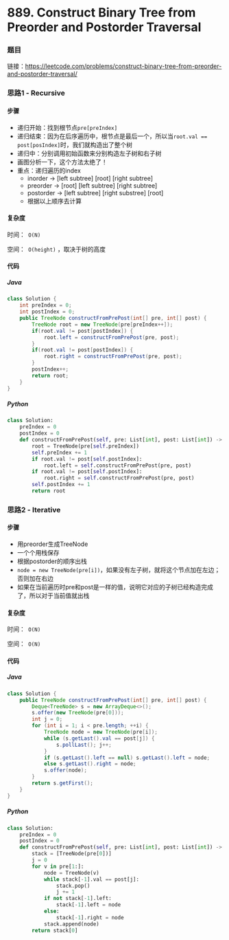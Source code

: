 

# 889. Construct Binary Tree from Preorder and Postorder Traversal

### 题目

链接：https://leetcode.com/problems/construct-binary-tree-from-preorder-and-postorder-traversal/



### 思路1 - Recursive

#### 步骤

- 递归开始：找到根节点```pre[preIndex]```
- 递归结束：因为在后序遍历中，根节点是最后一个，所以当`root.val == post[posIndex]`时，我们就构造出了整个树
- 递归中：分别调用初始函数来分别构造左子树和右子树
- 画图分析一下，这个方法太绝了！
- 重点：递归遍历的index
  - inorder -> [left subtree] [root] [right subtree]
  - preorder -> [root] [left subtree] [right subtree]
  - postorder -> [left subtree] [right substree] [root]
  - 根据以上顺序去计算




#### 复杂度

时间：` O(N)`

空间：` O(height)` ，取决于树的高度



#### 代码

##### Java

```java
class Solution {
    int preIndex = 0;
    int postIndex = 0;
    public TreeNode constructFromPrePost(int[] pre, int[] post) {
        TreeNode root = new TreeNode(pre[preIndex++]);
        if(root.val != post[postIndex]) {
            root.left = constructFromPrePost(pre, post);
        }
        if(root.val != post[postIndex]) {
            root.right = constructFromPrePost(pre, post);
        }
        postIndex++;
        return root;
    }
}
```



##### Python

```python
class Solution:
    preIndex = 0
    postIndex = 0
    def constructFromPrePost(self, pre: List[int], post: List[int]) -> TreeNode:
        root = TreeNode(pre[self.preIndex])
        self.preIndex += 1
        if root.val != post[self.postIndex]:
            root.left = self.constructFromPrePost(pre, post)
        if root.val != post[self.postIndex]:
            root.right = self.constructFromPrePost(pre, post)
        self.postIndex += 1
        return root
```



### 思路2 - Iterative

#### 步骤

- 用preorder生成TreeNode
- 一个个用栈保存
- 根据postorder的顺序出栈
- `node = new TreeNode(pre[i])`，如果没有左子树，就将这个节点加在左边；否则加在右边
- 如果在当前遍历时pre和post是一样的值，说明它对应的子树已经构造完成了，所以对于当前值就出栈




#### 复杂度

时间：` O(N)`

空间：` O(N)`



#### 代码

##### Java

```java
class Solution {
    public TreeNode constructFromPrePost(int[] pre, int[] post) {
        Deque<TreeNode> s = new ArrayDeque<>();
        s.offer(new TreeNode(pre[0]));
        int j = 0;
        for (int i = 1; i < pre.length; ++i) {
            TreeNode node = new TreeNode(pre[i]);
            while (s.getLast().val == post[j]) {
                s.pollLast(); j++;
            }
            if (s.getLast().left == null) s.getLast().left = node;
            else s.getLast().right = node;
            s.offer(node);
        }
        return s.getFirst();
    }
}
```



##### Python

```python
class Solution:
    preIndex = 0
    postIndex = 0
    def constructFromPrePost(self, pre: List[int], post: List[int]) -> TreeNode:
        stack = [TreeNode(pre[0])]
        j = 0
        for v in pre[1:]:
            node = TreeNode(v)
            while stack[-1].val == post[j]:
                stack.pop()
                j += 1
            if not stack[-1].left:
                stack[-1].left = node
            else:
                stack[-1].right = node
            stack.append(node)
        return stack[0]
```

